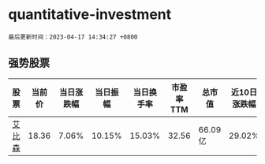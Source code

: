 # quantitative-investment

`最后更新时间：2023-04-17 14:34:27 +0800`

## 强势股票

|股票|当前价|当日涨跌幅|当日振幅|当日换手率|市盈率TTM|总市值|近10日涨跌幅|
|----|----|----|----|----|----|----|----|
|[艾比森](https://xueqiu.com/S/SZ300389)|18.36|7.06%|10.15%|15.03%|32.56|66.09亿|29.02%|
